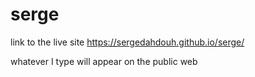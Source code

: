 # serge 
link to the live site https://sergedahdouh.github.io/serge/

whatever I type will appear on the public web
